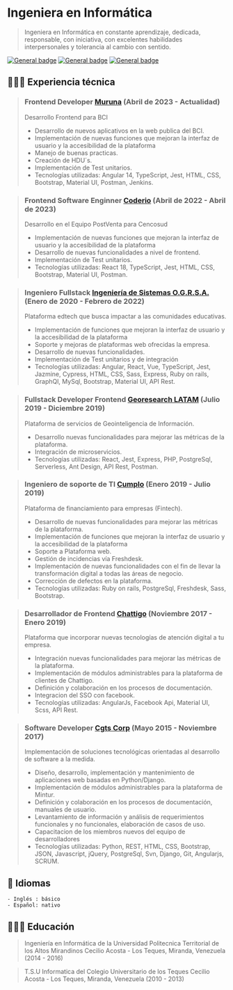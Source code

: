 # Ingeniera en Informática

> Ingeniera en Informática en constante aprendizaje, dedicada, responsable, con iniciativa, con excelentes habilidades interpersonales y tolerancia al cambio con sentido.

[![General badge](https://img.shields.io/badge/Gmail-D14836?style=for-the-badge&logo=gmail&logoColor=white)](mailto:leiladip33@gmail.com)
[![General badge](https://img.shields.io/badge/LinkedIn-0077B5?style=for-the-badge&logo=linkedin&logoColor=white)](https://www.linkedin.com/in/leila-deyanira-inagas/)
[![General badge](https://img.shields.io/badge/GitHub-100000?style=for-the-badge&logo=github&logoColor=white)](https://github.com/linagas)

## 👩🏼‍💻 Experiencia técnica
> ### **Frontend Developer** [Muruna]([https://www.linkedin.com/company/coderio/mycompany/](https://muruna.cl/)) (Abril de 2023 - Actualidad)
>
> Desarrollo Frontend para BCI
> 
> - Desarrollo de nuevos aplicativos en la web publica del BCI.
> - Implementación de nuevas funciones que mejoran la interfaz de usuario y la accesibilidad de la plataforma
> - Manejo de buenas practicas.
> - Creación de HDU´s.
> - Implementación de Test unitarios.
> - Tecnologías utilizadas: Angular 14, TypeScript, Jest, HTML, CSS, Bootstrap, Material UI, Postman, Jenkins.

> ### **Frontend Software Enginner** [Coderio](https://www.linkedin.com/company/coderio/mycompany/) (Abril de 2022 - Abril de 2023)
>
> Desarrollo en el Equipo PostVenta para Cencosud
>
> - Implementación de nuevas funciones que mejoran la interfaz de usuario y la accesibilidad de la plataforma
> - Desarrollo de nuevas funcionalidades a nivel de frontend.
> - Implementación de Test unitarios.
> - Tecnologías utilizadas: React 18, TypeScript, Jest, HTML, CSS, Bootstrap, Material UI, Postman.

> ### **Ingeniero Fullstack** [Ingeniería de Sistemas O.G.R.S.A.](https://www.linkedin.com/company/open-green-road/mycompany/) (Enero de 2020 - Febrero de 2022)
>
> Plataforma edtech que busca impactar a las comunidades educativas.
>
> - Implementación de funciones que mejoran la interfaz de usuario y la accesibilidad de la plataforma
> - Soporte y mejoras de plataformas web ofrecidas la empresa.
> - Desarrollo de nuevas funcionalidades.
> - Implementación de Test unitarios y de integración
> - Tecnologías utilizadas: Angular, React, Vue, TypeScript, Jest, Jazmine, Cypress, HTML, CSS, Sass, Express, Ruby on rails, GraphQl, MySql, Bootstrap, Material UI, API Rest.

> ### **Fullstack Developer Frontend** [Georesearch LATAM](https://www.linkedin.com/company/georesearchlatam/) (Julio 2019 - Diciembre 2019)
>
> Plataforma de servicios de Geointeligencia de Información.
>
> - Desarrollo nuevas funcionalidades para mejorar las métricas de la plataforma.
> - Integración de microservicios.
> - Tecnologías utilizadas: React, Jest, Express, PHP, PostgreSql, Serverless, Ant Design, API Rest, Postman.

> ### **Ingeniero de soporte de TI** [Cumplo](https://www.linkedin.com/company/cumplo/) (Enero 2019 - Julio 2019)
>
> Plataforma de financiamiento para empresas (Fintech).
>
> - Desarrollo de nuevas funcionalidades para mejorar las métricas de la plataforma.
> - Implementación de funciones que mejoran la interfaz de usuario y la accesibilidad de la plataforma
> - Soporte a Plataforma web.
> - Gestión de incidencias vía Freshdesk.
> - Implementación de nuevas funcionalidades con el fin de llevar la transformación digital a todas las áreas de negocio.
> - Corrección de defectos en la plataforma.
> - Tecnologías utilizadas: Ruby on rails, PostgreSql, Freshdesk, Sass, Bootstrap.

> ### **Desarrollador de Frontend** [Chattigo](https://www.linkedin.com/company/chattigo_principal/) (Noviembre 2017 - Enero 2019)
>
> Plataforma que incorporar nuevas tecnologías de atención digital a tu empresa.
>
> - Integración nuevas funcionalidades para mejorar las métricas de la plataforma.
> - Implementación de módulos administrables para la plataforma de clientes de Chattigo.
> - Definición y colaboración en los procesos de documentación.
> - Integracion del SSO con facebook.
> - Tecnologías utilizadas: AngularJs, Facebook Api, Material UI, Scss, API Rest.

> ### **Software Developer** [Cgts Corp](https://www.linkedin.com/company/cgts-corp/) (Mayo 2015 - Noviembre 2017)
>
> Implementación de soluciones tecnológicas orientadas al desarrollo de software a la medida.
>
> - Diseño, desarrollo, implementación y mantenimiento de aplicaciones web basadas en Python/Django.
> - Implementación de módulos administrables para la plataforma de Mintur.
> - Definición y colaboración en los procesos de documentación, manuales de usuario.
> - Levantamiento de información y análisis de requerimientos funcionales y no funcionales, elaboración de casos de uso.
> - Capacitacion de los miembros nuevos del equipo de desarrolladores
> - Tecnologías utilizadas: Python, REST, HTML, CSS, Bootstrap, JSON, Javascript, jQuery, PostgreSql, Svn, Django, Git, Angularjs, SCRUM.

## 💬 Idiomas

    - Inglés : básico
    - Español: nativo

## 👩🏼‍🎓 Educación

> Ingeniería en Informática de la Universidad Politecnica Territorial de los Altos Mirandinos Cecilio Acosta - Los Teques, Miranda, Venezuela (2014 - 2016)

> T.S.U Informatica del Colegio Universitario de los Teques Cecilio Acosta - Los Teques, Miranda, Venezuela (2010 - 2013)
